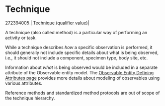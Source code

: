 # Technique

[ 272394005 | Technique (qualifier value)|](http://snomed.info/id/272394005 "272394005 | Technique \(qualifier value\) |")

A technique (also called method) is a particular way of performing an activity or task.

While a technique describes  _how_ a specific observation is performed, it should generally not include specific details about what is being observed, i.e., it should not include a component, specimen type, body site, etc. 

Information about  _what_ is being observed would be included in a separate attribute of the Observable entity model. The [Observable Entity Defining Attributes page](https://confluence.ihtsdotools.org/display/DOCEG/Observable+Entity+Defining+Attributes) provides more details about modeling of observables using various attributes.

Reference methods and standardized method protocols are out of scope of the technique hierarchy.

  

